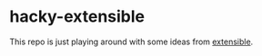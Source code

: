 # hacky-extensible

This repo is just playing around with some ideas from
[extensible](https://hackage.haskell.org/package/extensible).
